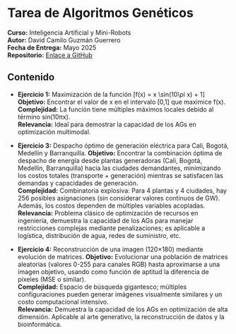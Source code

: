 # Tarea de Algoritmos Genéticos  
**Curso:** Inteligencia Artificial y Mini-Robots  
**Autor:** David Camilo Guzmán Guerrero  
**Fecha de Entrega:** Mayo 2025  
**Repositorio:** [Enlace a GitHub](https://github.com/lmao813/Tarea_AlgoritmosGeneticos)  

## Contenido  
- **Ejercicio 1:** Maximización de la función \[f(x) = x \sin(10\pi x) + 1\]  
**Objetivo:** Encontrar el valor de x en el intervalo [0,1] que maximice f(x).  
**Complejidad:** La función tiene múltiples máximos locales debido al término sin(10πx).  
**Relevancia:** Ideal para demostrar la capacidad de los AGs en optimización multimodal.  

- **Ejercicio 3:** Despacho óptimo de generación eléctrica para Cali, Bogotá, Medellín y Barranquilla.
**Objetivo:** Encontrar la combinación óptima de despacho de energía desde plantas generadoras (Cali, Bogotá, Medellín, Barranquilla) hacia las ciudades demandantes, minimizando los costos totales (transporte + generación) mientras se satisfacen las demandas y capacidades de generación.  
**Complejidad:** Combinatoria explosiva: Para 4 plantas y 4 ciudades, hay 256 posibles asignaciones (sin considerar valores continuos de GW). Además, los costos dependen de múltiples variables acopladas.  
**Relevancia:** Problema clásico de optimización de recursos en ingeniería, demuestra la capacidad de los AGs para manejar restricciones complejas mediante penalizaciones; es aplicable a logística, distribución de agua, redes de suministro, etc.
  
- **Ejercicio 4:** Reconstrucción de una imagen (120×180) mediante evolución de matrices.
**Objetivo:** Evolucionar una población de matrices aleatorias (valores 0-255 para canales RGB) hasta aproximarse a una imagen objetivo, usando como función de aptitud la diferencia de píxeles (MSE o similar).  
**Complejidad:** Espacio de búsqueda gigantesco; múltiples configuraciones pueden generar imágenes visualmente similares y un costo computacional intensivo.  
**Relevancia:** Demuestra la capacidad de los AGs en optimización de alta dimensión. Aplicable al arte generativo, la reconstrucción de datos y la bioinformática.

